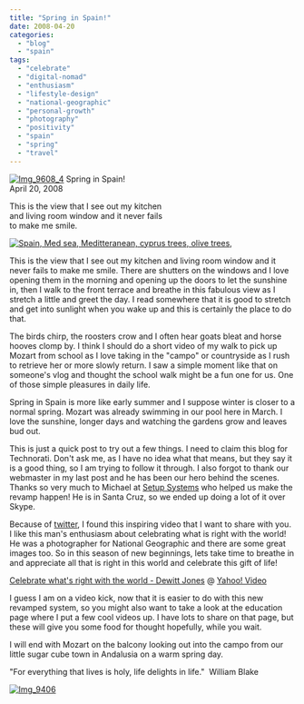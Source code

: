 ```yaml
---
title: "Spring in Spain!"
date: 2008-04-20
categories: 
  - "blog"
  - "spain"
tags: 
  - "celebrate"
  - "digital-nomad"
  - "enthusiasm"
  - "lifestyle-design"
  - "national-geographic"
  - "personal-growth"
  - "photography"
  - "positivity"
  - "spain"
  - "spring"
  - "travel"
---
```


 [![Img_9608_4](http://soultravelers3new.local/images/2008/04/20/img_9608_4.jpg "Img_9608_4")](https://pub-ac94b3f306b24c0dba4238943c97f2e1.r2.dev/photos/uncategorized/2008/04/20/img_9608_4.jpg) Spring in Spain!  
April 20, 2008

This is the view that I see out my kitchen  
and living room window and it never fails  
to make me smile.

<!--more-->

[![Spain, Med sea, Meditteranean, cyprus trees, olive trees, ](http://soultravelers3new.local/images/2008/04/20/img_9608_3.jpg "Spain, Med sea, Meditteranean, cyprus trees, olive trees, ")](https://pub-ac94b3f306b24c0dba4238943c97f2e1.r2.dev/photos/uncategorized/2008/04/20/img_9608_3.jpg)

  

This is the view that I see out my kitchen and living room window and it never fails to make me smile. There are shutters on the windows and I love opening them in the morning and opening up the doors to let the sunshine in, then I walk to the front terrace and breathe in this fabulous view as I stretch a little and greet the day. I read somewhere that it is good to stretch and get into sunlight when you wake up and this is certainly the place to do that.

The birds chirp, the roosters crow and I often hear goats bleat and horse hooves clomp by. I think I should do a short video of my walk to pick up Mozart from school as I love taking in the "campo" or countryside as I rush to retrieve her or more slowly return. I saw a simple moment like that on someone's vlog and thought the school walk might be a fun one for us. One of those simple pleasures in daily life.

Spring in Spain is more like early summer and I suppose winter is closer to a normal spring. Mozart was already swimming in our pool here in March. I love the sunshine, longer days and watching the gardens grow and leaves bud out.

This is just a quick post to try out a few things. I need to claim this blog for Technorati. Don't ask me, as I have no idea what that means, but they say it is a good thing, so I am trying to follow it through. I also forgot to thank our webmaster in my last post and he has been our hero behind the scenes. Thanks so very much to Michael at [Setup Systems](http://www.setupsystems.com/) who helped us make the revamp happen! He is in Santa Cruz, so we ended up doing a lot of it over Skype.

Because of [twitter](http://twitter.com/soultravelers3), I found this inspiring video that I want to share with you. I like this man's enthusiasm about celebrating what is right with the world! He was a photographer for National Geographic and there are some great images too. So in this season of new beginnings, lets take time to breathe in and appreciate all that is right in this world and celebrate this gift of life!

  
[Celebrate what's right with the world - Dewitt Jones](http://uk.video.yahoo.com/watch/1598539/5397639) @ [Yahoo! Video](http://uk.video.yahoo.com)

I guess I am on a video kick, now that it is easier to do with this new revamped system, so you might also want to take a look at the education page where I put a few cool videos up. I have lots to share on that page, but these will give you some food for thought hopefully, while you wait.

I will end with Mozart on the balcony looking out into the campo from our little sugar cube town in Andalusia on a warm spring day.

"For everything that lives is holy, life delights in life."  William Blake

[![Img_9406](http://soultravelers3new.local/images/2008/04/20/img_9406.jpg "Img_9406")](https://pub-ac94b3f306b24c0dba4238943c97f2e1.r2.dev/photos/uncategorized/2008/04/20/img_9406.jpg)
